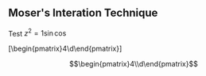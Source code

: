 

## Moser's Interation Technique


Test $z^2=1\sin\cos$

\[\begin{pmatrix}4\\d\end{pmatrix}\]


$$\begin{pmatrix}4\\d\end{pmatrix}$$
